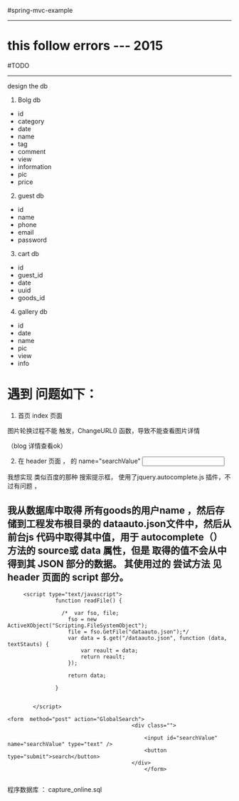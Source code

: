 
#spring-mvc-example

---------



this  follow  errors --- 2015
==========
#TODO

-----
design  the  db



1. Bolg  db
* id
* category
* date
* name
* tag
* comment
* view
* information
* pic
* price

2.  guest db
* id
* name
* phone
* email
* password
3. cart db
* id
* guest_id
* date
* uuid
* goods_id
4.  gallery db
* id
* date
* name
* pic
* view
* info

遇到 问题如下：
====
1. 首页 index 页面

 图片轮换过程不能 触发，ChangeURL() 函数，导致不能查看图片详情

 （blog 详情查看ok）

 2. 在 header 页面 ， 的    name="searchValue"   <input id="searchValue" name="searchValue" type="text" />

  我想实现 类似百度的那种 搜索提示框，  使用了jquery.autocomplete.js
  插件，不过有问题 ，

 我从数据库中取得 所有goods的用户name ，然后存储到工程发布根目录的
 dataauto.json文件中，然后从前台js 代码中取得其中值，用于
 autocomplete（） 方法的 source或 data 属性，但是
 取得的值不会从中得到其 JSON 部分的数据。
 其使用过的 尝试方法 见 header 页面的 script 部分。
------------
```
	 <script type="text/javascript">
               function readFile() {

                 /*  var fso, file;
                   fso = new ActiveXObject("Scripting.FileSystemObject");
                   file = fso.GetFile("dataauto.json");*/
                   var data = $.get("/dataauto.json", function (data, textStauts) {
                       var reault = data;
                       return reault;
                   });

                   return data;

               }


        </script>
```
```
<form  method="post" action="GlobalSearch">
                                       <div class="">

                                           <input id="searchValue" name="searchValue" type="text" />
                                           <button type="submit">search</button>
                                       </div>
                                           </form>


```

程序数据库 ： capture_online.sql
